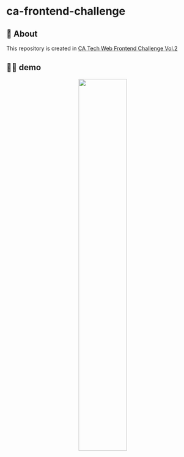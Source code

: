 <h1>ca-frontend-challenge</h1>

<h2> 💬 About</h2>

<p>This repository is created in <a href='https://www.cyberagent.co.jp/careers/students/event/detail/id=23771' target='_blank'>CA Tech Web Frontend Challenge Vol.2</a></p>

<h2>💁‍♂️ demo</h2>
<p align="center"><img src="https://user-images.githubusercontent.com/36298285/70893605-bd9d2b80-202e-11ea-806e-452f5f051a30.gif" width="50%;" /></p>

